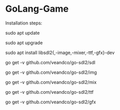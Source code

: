 # GoLang-Game

Installation steps:

sudo apt update

sudo apt upgrade

sudo apt install libsdl2{,-image,-mixer,-ttf,-gfx}-dev

go get -v github.com/veandco/go-sdl2/sdl

go get -v github.com/veandco/go-sdl2/img

go get -v github.com/veandco/go-sdl2/mix

go get -v github.com/veandco/go-sdl2/ttf

go get -v github.com/veandco/go-sdl2/gfx
